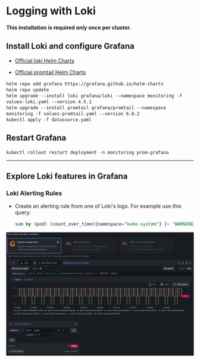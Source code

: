 # Logging with Loki

**This installation is required only once per cluster.**

## Install Loki and configure Grafana

* [Official loki Helm Charts](https://artifacthub.io/packages/helm/grafana/loki)

* [Official promtail Helm Charts](https://artifacthub.io/packages/helm/grafana/promtail)

```shell
helm repo add grafana https://grafana.github.io/helm-charts
helm repo update
helm upgrade --install loki grafana/loki --namespace monitoring -f values-loki.yaml --version 4.5.1
helm upgrade --install promtail grafana/promtail --namespace monitoring -f values-promtail.yaml --version 6.8.2
kubectl apply -f datasource.yaml
```

## Restart Grafana

```shell
kubectl rollout restart deployment -n monitoring prom-grafana
```

---

## Explore Loki features in Grafana

### Loki Alerting Rules

* Create an alerting rule from one of Loki's logs. For example use this query:

  ```sql
  sum by (pod) (count_over_time({namespace="kube-system"} |~ "WARNING" [5m]))
  ```

![Loki Alerting Rule](img/loki-grafana-alert-rule.png)

